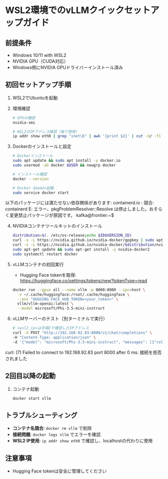 # WSL2環境でのvLLMクイックセットアップガイド

## 前提条件

- Windows 10/11 with WSL2
- NVIDIA GPU（CUDA対応）
- Windows側にNVIDIA GPUドライバーインストール済み

## 初回セットアップ手順

1. WSL2でUbuntuを起動

2. 環境確認
   ```bash
   # GPUの確認
   nvidia-smi
   
   # WSL2のIPアドレス確認（後で使用）
   ip addr show eth0 | grep "inet\b" | awk '{print $2}' | cut -d/ -f1
   ```

3. Dockerのインストールと設定
   ```bash
   # Dockerインストール
   sudo apt update && sudo apt install -y docker.io
   sudo usermod -aG docker $USER && newgrp docker
   
   # インストール確認
   docker --version
   
   # Docker daemon起動
   sudo service docker start
   ```
   
以下のパッケージには満たせない依存関係があります:
 containerd.io : 競合: containerd
E: エラー、pkgProblemResolver::Resolve は停止しました。おそらく変更禁止パッケージが原因です。
kafka@frontier:~$

4. NVIDIAコンテナツールキットのインストール
   ```bash
   distribution=$(. /etc/os-release;echo $ID$VERSION_ID)
   curl -s -L https://nvidia.github.io/nvidia-docker/gpgkey | sudo apt-key add -
   curl -s -L https://nvidia.github.io/nvidia-docker/$distribution/nvidia-docker.list | sudo tee /etc/apt/sources.list.d/nvidia-docker.list
   sudo apt-get update && sudo apt-get install -y nvidia-docker2
   sudo systemctl restart docker
   ```

5. vLLMコンテナの初回実行
   - Hugging Face tokenを取得: https://huggingface.co/settings/tokens/new?tokenType=read
   ```bash
   docker run --gpus all --name vllm -p 8000:8000 --ipc=host \
     -v ~/.cache/huggingface:/root/.cache/huggingface \
     --env "HUGGING_FACE_HUB_TOKEN=<your_token>" \
     vllm/vllm-openai:latest \
     --model microsoft/Phi-3.5-mini-instruct
   ```

6. vLLMサーバーのテスト（別ターミナルで実行）
   ```bash
   # <wsl2_ip>は手順2で確認したIPアドレス
   curl -X POST "http://192.168.92.83:8000/v1/chat/completions" \
   -H "Content-Type: application/json" \
   -d '{"model": "microsoft/Phi-3.5-mini-instruct", "messages": [{"role": "user", "content": "Hello!"}]}'
   ```

curl: (7) Failed to connect to 192.168.92.83 port 8000 after 0 ms: 接続を拒否されました

## 2回目以降の起動

1. コンテナ起動
   ```bash
   docker start vllm
   ```

## トラブルシューティング

- **コンテナ名競合**: `docker rm vllm` で削除
- **接続問題**: `docker logs vllm` でエラーを確認
- **WSL2 IP使用**: `ip addr show eth0` で確認し、localhostの代わりに使用

## 注意事項

- Hugging Face tokenは安全に管理してください

